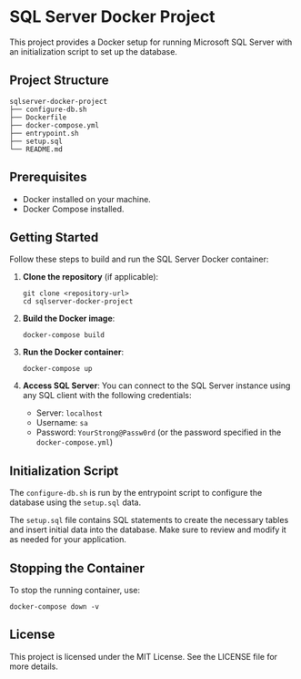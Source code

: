 # SQL Server Docker Project

This project provides a Docker setup for running Microsoft SQL Server with an initialization script to set up the database.

## Project Structure

```
sqlserver-docker-project
├── configure-db.sh
├── Dockerfile
├── docker-compose.yml
├── entrypoint.sh
├── setup.sql
└── README.md

```

## Prerequisites

- Docker installed on your machine.
- Docker Compose installed.

## Getting Started

Follow these steps to build and run the SQL Server Docker container:

1. **Clone the repository** (if applicable):
   ```
   git clone <repository-url>
   cd sqlserver-docker-project
   ```

2. **Build the Docker image**:
   ```
   docker-compose build
   ```

3. **Run the Docker container**:
   ```
   docker-compose up
   ```

4. **Access SQL Server**:
   You can connect to the SQL Server instance using any SQL client with the following credentials:
   - Server: `localhost`
   - Username: `sa`
   - Password: `YourStrong@Passw0rd` (or the password specified in the `docker-compose.yml`)

## Initialization Script
The `configure-db.sh` is run by the entrypoint script
to configure the database using the `setup.sql` data.

The `setup.sql` file contains SQL statements to create the necessary tables and insert initial data into the database. Make sure to review and modify it as needed for your application.

## Stopping the Container

To stop the running container, use:
```
docker-compose down -v
```

## License

This project is licensed under the MIT License. See the LICENSE file for more details.